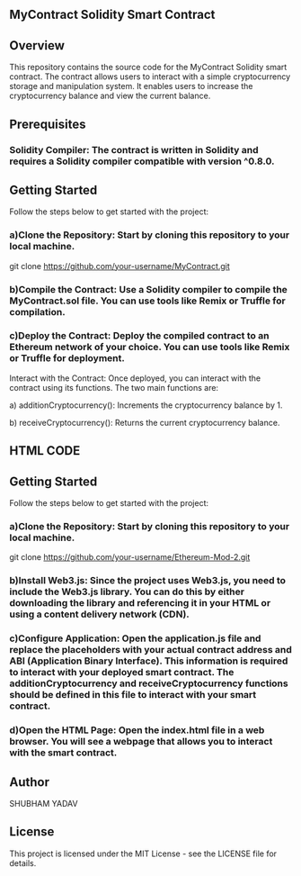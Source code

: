 ## MyContract Solidity Smart Contract

## Overview

This repository contains the source code for the MyContract Solidity smart contract. The contract allows users to interact with a simple cryptocurrency storage and manipulation system. It enables users to increase the cryptocurrency balance and view the current balance.

## Prerequisites

### Solidity Compiler: The contract is written in Solidity and requires a Solidity compiler compatible with version ^0.8.0.

## Getting Started

Follow the steps below to get started with the project:

### a)Clone the Repository: Start by cloning this repository to your local machine.

git clone https://github.com/your-username/MyContract.git

### b)Compile the Contract: Use a Solidity compiler to compile the MyContract.sol file. You can use tools like Remix or Truffle for compilation.

### c)Deploy the Contract: Deploy the compiled contract to an Ethereum network of your choice. You can use tools like Remix or Truffle for deployment.

Interact with the Contract: Once deployed, you can interact with the contract using its functions. The two main functions are:

a) additionCryptocurrency(): Increments the cryptocurrency balance by 1.

b) receiveCryptocurrency(): Returns the current cryptocurrency balance.

## HTML CODE

## Getting Started

Follow the steps below to get started with the project:

### a)Clone the Repository: Start by cloning this repository to your local machine.

git clone https://github.com/your-username/Ethereum-Mod-2.git

### b)Install Web3.js: Since the project uses Web3.js, you need to include the Web3.js library. You can do this by either downloading the library and referencing it in your HTML or using a content delivery network (CDN).

### c)Configure Application: Open the application.js file and replace the placeholders with your actual contract address and ABI (Application Binary Interface). This information is required to interact with your deployed smart contract. The additionCryptocurrency and receiveCryptocurrency functions should be defined in this file to interact with your smart contract.

### d)Open the HTML Page: Open the index.html file in a web browser. You will see a webpage that allows you to interact with the smart contract.

## Author
SHUBHAM YADAV

## License
This project is licensed under the MIT License - see the LICENSE file for details.
